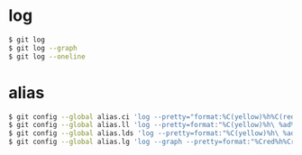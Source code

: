 
# log

```bash
$ git log
$ git log --graph 
$ git log --oneline
```

# alias

```bash
$ git config --global alias.ci 'log --pretty="format:%C(yellow)%h%C(red)%d\ %C(reset)%s%C(blue)\ [%cn]" --decorate'
$ git config --global alias.ll 'log --pretty=format:"%C(yellow)%h\ %ad%Cred%d\ %Creset%s%Cblue\ [%cn]" --decorate --date=relative'
$ git config --global alias.lds 'log --pretty=format:"%C(yellow)%h\ %ad%Cred%d\ %Creset%s%Cblue\ [%cn]" --decorate --date=short'
$ git config --global alias.lg 'log --graph --pretty=format:"%Cred%h%Creset -%C(yellow)%d%Creset %s %Cgreen(%cr) %C(bold blue)<%an>%Creset" --abbrev-commit --date=relative --decorate'
```

<!--
ls: 列表以简短的形式提交，带有颜色和分支/标记注释。

ld: 列出相对于当前日期的单行提交 
lds: 列出日期的单行提交。
-->

